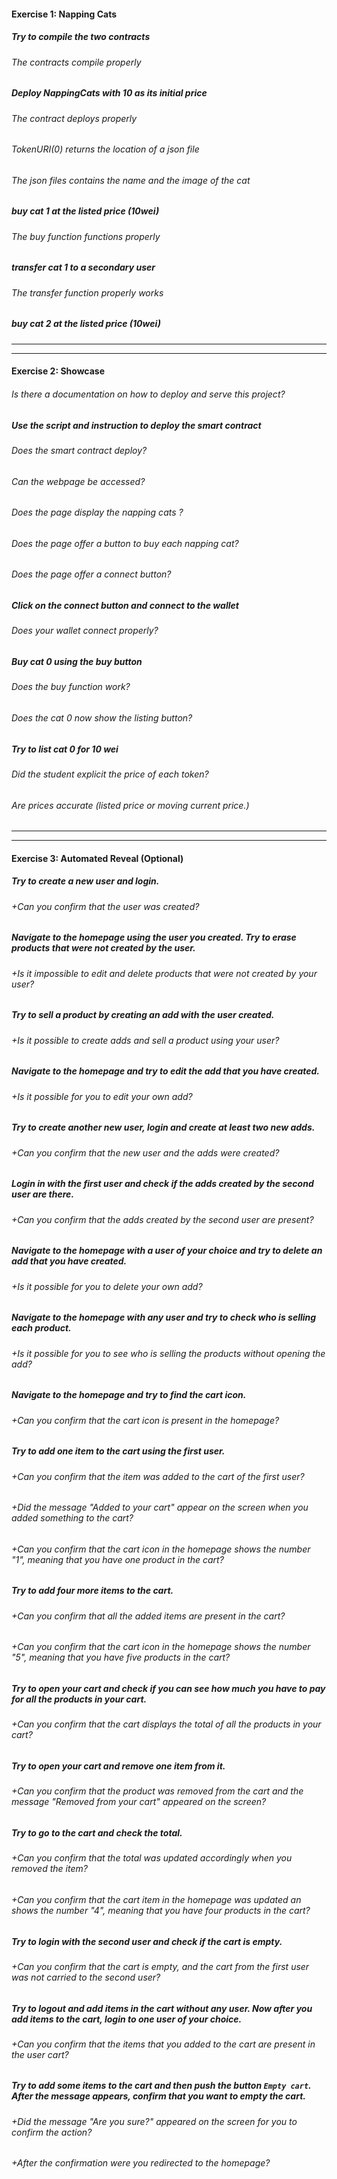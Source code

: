 #### Exercise 1: Napping Cats

##### Try to compile the two contracts

###### The contracts compile properly

##### Deploy NappingCats with 10 as its initial price

###### The contract deploys properly

###### TokenURI(0) returns the location of a json file

###### The json files contains the name and the image of the cat

##### buy cat 1 at the listed price (10wei)

###### The buy function functions properly

##### transfer cat 1 to a secondary user

###### The transfer function properly works

##### buy cat 2 at the listed price (10wei)

---

---

#### Exercise 2: Showcase

###### Is there a documentation on how to deploy and serve this project?

##### Use the script and instruction to deploy the smart contract

###### Does the smart contract deploy?

###### Can the webpage be accessed?

###### Does the page display the napping cats ?

###### Does the page offer a button to buy each napping cat?

###### Does the page offer a connect button?

##### Click on the connect button and connect to the wallet

###### Does your wallet connect properly?

##### Buy cat 0 using the buy button

###### Does the buy function work?

###### Does the cat 0 now show the listing button?

##### Try to list cat 0 for 10 wei

###### Did the student explicit the price of each token?

###### Are prices accurate (listed price or moving current price.)

---

---

#### Exercise 3: Automated Reveal (Optional)

##### Try to create a new user and login.

###### +Can you confirm that the user was created?

##### Navigate to the homepage using the user you created. Try to erase products that were not created by the user.

###### +Is it impossible to edit and delete products that were not created by your user?

##### Try to sell a product by creating an add with the user created.

###### +Is it possible to create adds and sell a product using your user?

##### Navigate to the homepage and try to edit the add that you have created.

###### +Is it possible for you to edit your own add?

##### Try to create another new user, login and create at least two new adds.

###### +Can you confirm that the new user and the adds were created?

##### Login in with the first user and check if the adds created by the second user are there.

###### +Can you confirm that the adds created by the second user are present?

##### Navigate to the homepage with a user of your choice and try to delete an add that you have created.

###### +Is it possible for you to delete your own add?

##### Navigate to the homepage with any user and try to check who is selling each product.

###### +Is it possible for you to see who is selling the products without opening the add?

##### Navigate to the homepage and try to find the cart icon.

###### +Can you confirm that the cart icon is present in the homepage?

##### Try to add one item to the cart using the first user.

###### +Can you confirm that the item was added to the cart of the first user?

###### +Did the message "Added to your cart" appear on the screen when you added something to the cart?

###### +Can you confirm that the cart icon in the homepage shows the number "1", meaning that you have one product in the cart?

##### Try to add four more items to the cart.

###### +Can you confirm that all the added items are present in the cart?

###### +Can you confirm that the cart icon in the homepage shows the number "5", meaning that you have five products in the cart?

##### Try to open your cart and check if you can see how much you have to pay for all the products in your cart.

###### +Can you confirm that the cart displays the total of all the products in your cart?

##### Try to open your cart and remove one item from it.

###### +Can you confirm that the product was removed from the cart and the message "Removed from your cart" appeared on the screen?

##### Try to go to the cart and check the total.

###### +Can you confirm that the total was updated accordingly when you removed the item?

###### +Can you confirm that the cart item in the homepage was updated an shows the number "4", meaning that you have four products in the cart?

##### Try to login with the second user and check if the cart is empty.

###### +Can you confirm that the cart is empty, and the cart from the first user was not carried to the second user?

##### Try to logout and add items in the cart without any user. Now after you add items to the cart, login to one user of your choice.

###### +Can you confirm that the items that you added to the cart are present in the user cart?

##### Try to add some items to the cart and then push the button `Empty cart`. After the message appears, confirm that you want to empty the cart.

###### +Did the message "Are you sure?" appeared on the screen for you to confirm the action?

###### +After the confirmation were you redirected to the homepage?
